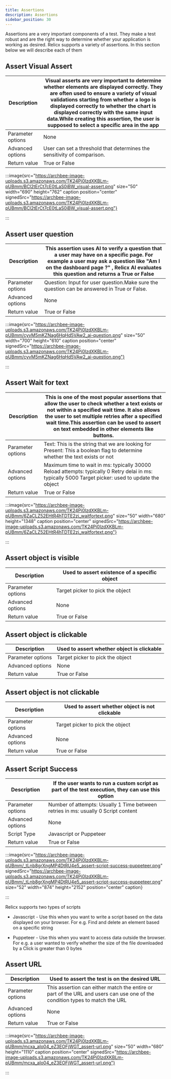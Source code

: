 ```yaml
---
title: Assertions
description: Assertions
sidebar_position: 30
---
```

Assertions are a very important components of a test. They make a test robust and are the right way to determine whether your application is working as desired. Relicx supports a variety of assertions. In this section below we will describe each of them&#x20;

## Assert Visual Assert

| Description       | Visual asserts are very important to determine whether elements are displayed correctly. They are often used to ensure a variety of visual validations starting from whether a logo is displayed correctly to whether the chart is displayed correctly with the same input data.While creating this assertion, the user is supposed to select a specific area in the app |
| ----------------- | ------------------------------------------------------------------------------------------------------------------------------------------------------------------------------------------------------------------------------------------------------------------------------------------------------------------------------------------------------------------------ |
| Parameter options | None                                                                                                                                                                                                                                                                                                                                                                     |
| Advanced options  | User can set a threshold that determines the sensitivity of comparison.                                                                                                                                                                                                                                                                                                  |
| Return value      | True or False                                                                                                                                                                                                                                                                                                                                                            |

:::image{src="https://archbee-image-uploads.s3.amazonaws.com/TK24Pi0IzdXKBLm-pUBmm/BCl2tErCt7cE0tLaS0iBW_visual-assert.png" size="50" width="690" height="762" caption position="center" signedSrc="https://archbee-image-uploads.s3.amazonaws.com/TK24Pi0IzdXKBLm-pUBmm/BCl2tErCt7cE0tLaS0iBW_visual-assert.png"}

:::

## Assert user question

| Description       | This assertion uses AI to verify a question that a user may have on a specific page. For example a user may ask a question like "Am I on the dashboard page ?" , Relicx AI evaluates this question and returns a True or False |
| ----------------- | ------------------------------------------------------------------------------------------------------------------------------------------------------------------------------------------------------------------------------ |
| Parameter options | Question: Input for user question.Make sure the question can be answered in True or False.                                                                                                                                     |
| Advanced options  | None                                                                                                                                                                                                                           |
| Return value      | True or False                                                                                                                                                                                                                  |

:::image{src="https://archbee-image-uploads.s3.amazonaws.com/TK24Pi0IzdXKBLm-pUBmm/cyvM5mKZNag6HqHd5VAw2_ai-question.png" size="50" width="700" height="610" caption position="center" signedSrc="https://archbee-image-uploads.s3.amazonaws.com/TK24Pi0IzdXKBLm-pUBmm/cyvM5mKZNag6HqHd5VAw2_ai-question.png"}

:::

## Assert Wait for text

| Description       | This is one of the most popular assertions that allow the user to check whether a text exists or not within a specified wait time.  It also allows the user to set multiple retries after a specified wait time.This assertion can be used to assert on text embedded in other elements like buttons.  |
| ----------------- | ------------------------------------------------------------------------------------------------------------------------------------------------------------------------------------------------------------------------------------------------------------------------------------------------------ |
| Parameter options | Text: This is the string that we are looking for&#xA;Present: This a boolean flag to determine whether the text exists or not                                                                                                                                                                          |
| Advanced options  | Maximum time to wait in ms: typically 30000 &#xA;Reload attempts: typically 0&#xA;Retry delai in ms: typically 5000 &#xA;Target picker: used to update the object                                                                                                                                      |
| Return value      | True or False                                                                                                                                                                                                                                                                                          |

:::image{src="https://archbee-image-uploads.s3.amazonaws.com/TK24Pi0IzdXKBLm-pUBmm/6ZaCLZ52EHtR4hTDTE2zj_waitfortext.png" size="50" width="680" height="1348" caption position="center" signedSrc="https://archbee-image-uploads.s3.amazonaws.com/TK24Pi0IzdXKBLm-pUBmm/6ZaCLZ52EHtR4hTDTE2zj_waitfortext.png"}

:::

## Assert object is visible

| Description       | Used to assert existence of a specific object |
| ----------------- | --------------------------------------------- |
| Parameter options | Target picker to pick the object              |
| Advanced options  | None                                          |
| Return value      | True or False                                 |

## Assert object is clickable

| Description       | Used to assert whether object is clickable |
| ----------------- | ------------------------------------------ |
| Parameter options | Target picker to pick the object           |
| Advanced options  | None                                       |
| Return value      | True or False                              |

## Assert object is not clickable

| Description       | Used to assert whether object is not clickable |
| ----------------- | ---------------------------------------------- |
| Parameter options | Target picker to pick the object               |
| Advanced options  | None                                           |
| Return value      | True or False                                  |

## Assert Script Success

| Description       | If the user wants to run a custom script as part of the test execution, they can use this option  |
| ----------------- | ------------------------------------------------------------------------------------------------- |
| Parameter options | Number of attempts: Usually 1 &#xA;Time between retries in ms: usually 0&#xA;Script content       |
| Advanced options  | None                                                                                              |
| Script Type       | Javascript or Puppeteer                                                                           |
| Return value      | True or False                                                                                     |

:::image{src="https://archbee-image-uploads.s3.amazonaws.com/TK24Pi0IzdXKBLm-pUBmm/_tLnb8grXngMP4DtRU4e5_assert-script-success-puppeteer.png" signedSrc="https://archbee-image-uploads.s3.amazonaws.com/TK24Pi0IzdXKBLm-pUBmm/_tLnb8grXngMP4DtRU4e5_assert-script-success-puppeteer.png" size="52" width="874" height="2152" position="center" caption}

:::

Relicx supports two types of scripts&#x20;

- Javascript - Use this when you want to write a script based on the data displayed on your browser. For e.g. Find and delete an element based on a specific string&#x20;

* Puppeteer - Use this when you want to access data outside the browser. For e.g. a user wanted to verify whether the size of the file downloaded by a Click is greater than 0 bytes

## Assert URL

| Description       | Used to assert the test is on the desired URL                                                                               |
| ----------------- | --------------------------------------------------------------------------------------------------------------------------- |
| Parameter options | This assertion can either match the entire or part of the URL and users can use one of the condition types to match the URL |
| Advanced options  | None                                                                                                                        |
| Return value      | True or False                                                                                                               |

:::image{src="https://archbee-image-uploads.s3.amazonaws.com/TK24Pi0IzdXKBLm-pUBmm/mcxa_aIo04_eZ3EOFjWGT_assert-url.png" size="50" width="680" height="1110" caption position="center" signedSrc="https://archbee-image-uploads.s3.amazonaws.com/TK24Pi0IzdXKBLm-pUBmm/mcxa_aIo04_eZ3EOFjWGT_assert-url.png"}

:::

